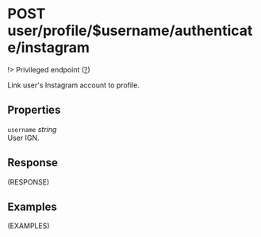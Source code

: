 # <span class="badge badge-light">POST</span> <span class="badge badge-light">user/profile/$username/authenticate/instagram</span>

!> Privileged endpoint ([?](privileged.md))

Link user's Instagram account to profile.

## Properties

`username` *string*  
User IGN.


## Response

(RESPONSE)

## Examples

(EXAMPLES)
